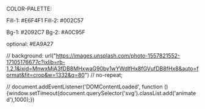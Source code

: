COLOR-PALETTE:

Fill-1: #E6F4F1
Fill-2: #002C57

Bg-1: #2092C7
Bg-2: #A0C95F

optional: #EA9A27

// background: url("https://images.unsplash.com/photo-1557821552-17105176677c?ixlib=rb-1.2.1&ixid=MnwxMjA3fDB8MHxwaG90by1wYWdlfHx8fGVufDB8fHx8&auto=format&fit=crop&w=1332&q=80")
// no-repeat;

// document.addEventListener('DOMContentLoaded', function () {window.setTimeout(document.querySelector('svg').classList.add('animated'),1000);})
